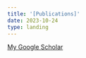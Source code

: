 ```yaml
---
title: '[Publications]'
date: 2023-10-24
type: landing
---
```


[My Google Scholar](https://scholar.google.com/citations?user=RhThiI8AAAAJ&hl=en)
